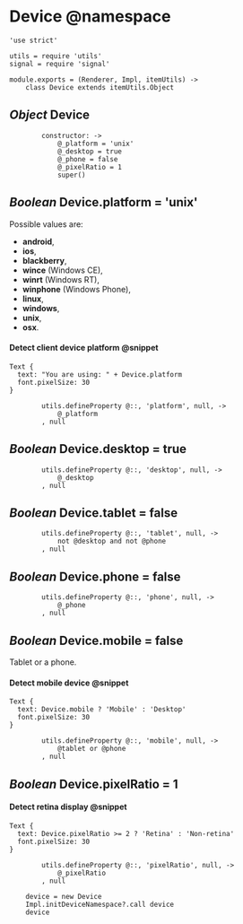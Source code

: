 Device @namespace
======

	'use strict'

	utils = require 'utils'
	signal = require 'signal'

	module.exports = (Renderer, Impl, itemUtils) ->
		class Device extends itemUtils.Object

*Object* Device
---------------

			constructor: ->
				@_platform = 'unix'
				@_desktop = true
				@_phone = false
				@_pixelRatio = 1
				super()

*Boolean* Device.platform = 'unix'
----------------------------------

Possible values are:
 - **android**,
 - **ios**,
 - **blackberry**,
 - **wince** (Windows CE),
 - **winrt** (Windows RT),
 - **winphone** (Windows Phone),
 - **linux**,
 - **windows**,
 - **unix**,
 - **osx**.

#### Detect client device platform @snippet

```style
Text {
  text: "You are using: " + Device.platform
  font.pixelSize: 30
}
```

			utils.defineProperty @::, 'platform', null, ->
				@_platform
			, null

*Boolean* Device.desktop = true
-------------------------------

			utils.defineProperty @::, 'desktop', null, ->
				@_desktop
			, null

*Boolean* Device.tablet = false
-------------------------------

			utils.defineProperty @::, 'tablet', null, ->
				not @desktop and not @phone
			, null

*Boolean* Device.phone = false
------------------------------

			utils.defineProperty @::, 'phone', null, ->
				@_phone
			, null

*Boolean* Device.mobile = false
-------------------------------

Tablet or a phone.

#### Detect mobile device @snippet

```style
Text {
  text: Device.mobile ? 'Mobile' : 'Desktop'
  font.pixelSize: 30
}
```

			utils.defineProperty @::, 'mobile', null, ->
				@tablet or @phone
			, null

*Boolean* Device.pixelRatio = 1
-------------------------------

#### Detect retina display @snippet

```style
Text {
  text: Device.pixelRatio >= 2 ? 'Retina' : 'Non-retina'
  font.pixelSize: 30
}
```

			utils.defineProperty @::, 'pixelRatio', null, ->
				@_pixelRatio
			, null

		device = new Device
		Impl.initDeviceNamespace?.call device
		device
